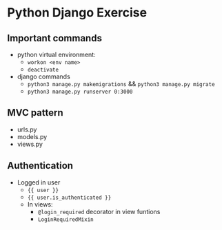 # Python Django Exercise

## Important commands
- python virtual environment:
    - `workon <env name>`
    - `deactivate`
- django commands
    - `python3 manage.py makemigrations` && `python3 manage.py migrate`
    - `python3 manage.py runserver 0:3000`

## MVC pattern
- urls.py
- models.py
- views.py

## Authentication
- Logged in user
    - `{{ user }}`
    - `{{ user.is_authenticated }}`
    - In views:
        - `@login_required` decorator in view funtions
        - `LoginRequiredMixin`